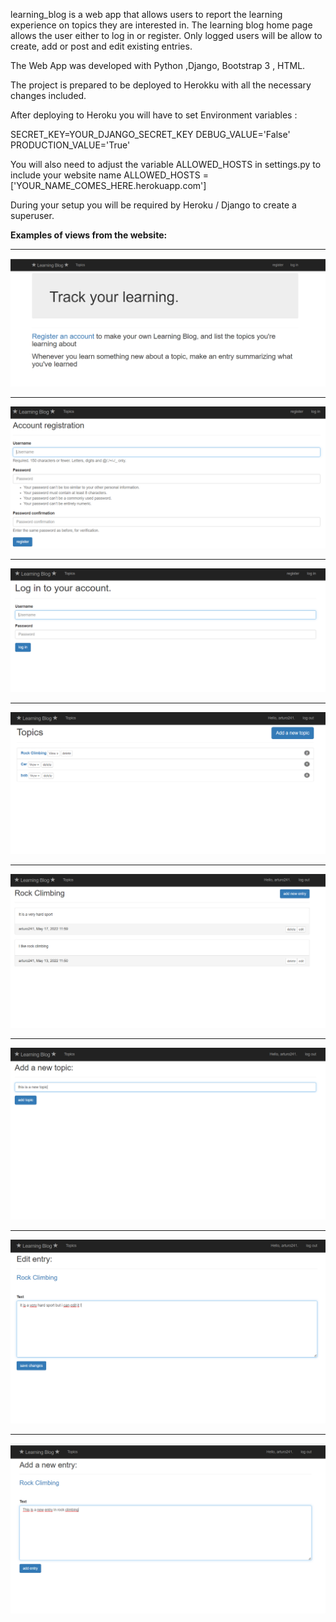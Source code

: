 learning_blog is a web app that allows users to report the learning experience 
on topics they are interested in. The learning blog home page allows the user 
either to log in or register. Only logged users will be allow to create, add or 
post and edit existing entries. 

The Web App was developed with Python ,Django, Bootstrap 3 , HTML.

The project is prepared to be deployed to Herokku with all the necessary changes
included. 

After deploying to Heroku you will have to set Environment variables :

SECRET_KEY=YOUR_DJANGO_SECRET_KEY
DEBUG_VALUE='False'
PRODUCTION_VALUE='True'

You will also need to adjust the variable ALLOWED_HOSTS in settings.py 
to include your website name
ALLOWED_HOSTS = ['YOUR_NAME_COMES_HERE.herokuapp.com'] 

During your setup you will be required by Heroku / Django to create a superuser.


**Examples of views from the website:**</br>

---

![Screenshot](docs/img/01_main_page.PNG)</br>

---

![Screenshot](docs/img/02_signig_up.PNG)</br>

---

![Screenshot](docs/img/03_signing_in.PNG)</br>

---

![Screenshot](docs/img/04_blog_view.PNG)</br>

---

![Screenshot](docs/img/05_detail_view.PNG)</br>

---

![Screenshot](docs/img/06_new_topic.PNG)</br>

---

![Screenshot](docs/img/07_edit_posts.PNG)</br>

---

![Screenshot](docs/img/08_new_entry.PNG)</br>


